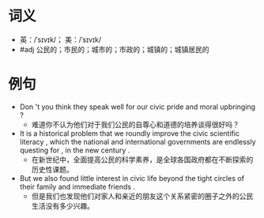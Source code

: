 # 词义
- 英：/ˈsɪvɪk/； 美：/ˈsɪvɪk/
- #adj 公民的；市民的；城市的；市政的；城镇的；城镇居民的
# 例句
- Don 't you think they speak well for our civic pride and moral upbringing ?
	- 难道你不认为他们对于我们公民的自尊心和道德的培养谈得很好吗？
- It is a historical problem that we roundly improve the civic scientific literacy , which the national and international governments are endlessly questing for , in the new century .
	- 在新世纪中，全面提高公民的科学素养，是全球各国政府都在不断探索的历史性课题。
- But we also found little interest in civic life beyond the tight circles of their family and immediate friends .
	- 但是我们也发现他们对家人和亲近的朋友这个关系紧密的圈子之外的公民生活没有多少兴趣。
